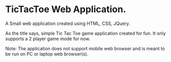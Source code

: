 # TicTacToe Web Application.
A Small web application created using HTML, CSS, JQuery.

As the title says, simple Tic Tac Toe game application created for fun. It only supports a 2 player game mode for now.

Note: The application does not support mobile web browser and is meant to be run on PC or laptop web browser(s).
